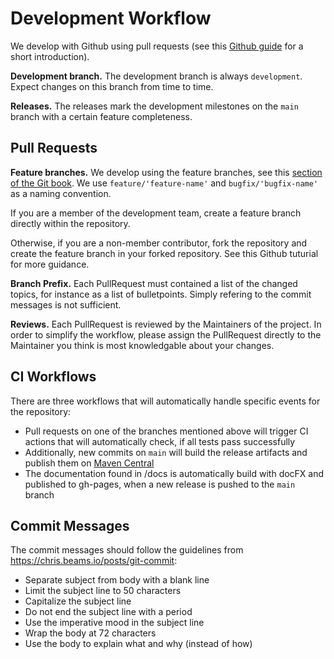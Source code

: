 # Development Workflow

We develop with Github using pull requests (see this [Github guide](https://guides.github.com/introduction/flow/) for a short introduction).

**Development branch.** The development branch is always `development`. Expect changes on this branch from time to time.

**Releases.** The releases mark the development milestones on the `main` branch with a certain feature completeness.

## Pull Requests

**Feature branches.** We develop using the feature branches, see this [section of the Git book](https://git-scm.com/book/en/v2/Git-Branching-Branching-Workflows). We use `feature/'feature-name'` and `bugfix/'bugfix-name'` as a naming convention.

If you are a member of the development team, create a feature branch directly within the repository.

Otherwise, if you are a non-member contributor, fork the repository and create the feature branch in your forked repository. See this Github tuturial for more guidance.

**Branch Prefix.** Each PullRequest must contained a list of the changed topics, for instance as a list of bulletpoints. Simply refering to the commit messages is not sufficient.

**Reviews.** Each PullRequest is reviewed by the Maintainers of the project. In order to simplify the workflow, please assign the PullRequest directly to the Maintainer you think is most knowledgable about your changes.

## CI Workflows
There are three workflows that will automatically handle specific events for the repository: 
- Pull requests on one of the branches mentioned above will trigger CI actions that will automatically check, if all tests pass successfully
- Additionally, new commits on `main` will build the release artifacts and publish them on [Maven Central](https://mvnrepository.com/artifact/io.admin-shell.aas)
- The documentation found in /docs is automatically build with docFX and published to gh-pages, when a new release is pushed to the `main` branch

## Commit Messages

The commit messages should follow the guidelines from https://chris.beams.io/posts/git-commit:

- Separate subject from body with a blank line
- Limit the subject line to 50 characters
- Capitalize the subject line
- Do not end the subject line with a period
- Use the imperative mood in the subject line
- Wrap the body at 72 characters
- Use the body to explain what and why (instead of how)
